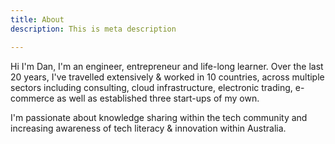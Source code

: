 ```yaml
---
title: About
description: This is meta description

---
```

Hi I'm Dan, I'm an engineer, entrepreneur and life-long learner. Over the last 20 years, I've travelled extensively & worked in 10 countries, across multiple sectors including consulting, cloud infrastructure, electronic trading, e-commerce as well as established three start-ups of my own.

I'm passionate about knowledge sharing within the tech community and increasing awareness of tech literacy & innovation within Australia. 